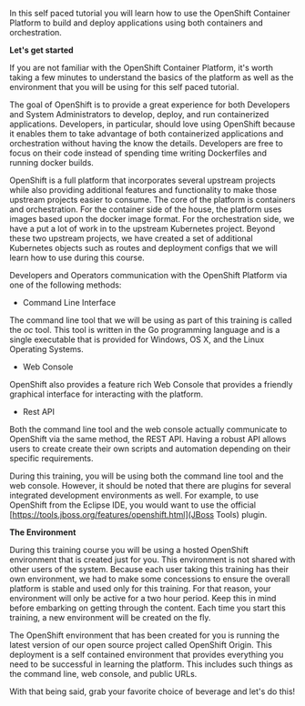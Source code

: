 In this self paced tutorial you will learn how to use the OpenShift Container Platform to build and deploy applications using both containers and orchestration.

**Let's get started**

If you are not familiar with the OpenShift Container Platform, it's worth taking a few minutes to understand the basics of the platform as well as the environment that you will be using for this self paced tutorial.  

The goal of OpenShift is to provide a great experience for both Developers and System Administrators to develop, deploy, and run containerized applications.  Developers, in particular, should love using OpenShift because it enables them to take advantage of both containerized applications and orchestration without having the know the details.  Developers are free to focus on their code instead of spending time writing Dockerfiles and running docker builds.
  
OpenShift is a full platform that incorporates several upstream projects while also providing additional features and functionality to make those upstream projects easier to consume.  The core of the platform is containers and orchestration.  For the container side of the house, the platform uses images based upon the docker image format.  For the orchestration side, we have a put a lot of work in to the upstream Kubernetes project.  Beyond these two upstream projects, we have created a set of additional Kubernetes objects such as routes and deployment configs that we will learn how to use during this course.  


Developers and Operators communication with the OpenShift Platform via one of the following methods:

* Command Line Interface

The command line tool that we will be using as part of this training is called the *oc* tool.  This tool is written in the Go programming language and is a single executable that is provided for Windows, OS X, and the Linux Operating Systems.

* Web Console

OpenShift also provides a feature rich Web Console that provides a friendly graphical interface for interacting with the platform.

* Rest API

Both the command line tool and the web console actually communicate to OpenShift via the same method, the REST API.  Having a robust API allows users to create create their own scripts and automation depending on their specific requirements.

During this training, you will be using both the command line tool and the web console.  However, it should be noted that there are plugins for several integrated development environments as well.  For example, to use OpenShift from the Eclipse IDE, you would want to use the official [https://tools.jboss.org/features/openshift.html](JBoss Tools) plugin.

**The Environment**

During this training course you will be using a hosted OpenShift environment that is created just for you.  This environment is not shared with other users of the system.  Because each user taking this training has their own environment, we had to make some concessions to ensure the overall platform is stable and used only for this training.  For that reason, your environment will only be active for a two hour period.  Keep this in mind before embarking on getting through the content.  Each time you start this training, a new environment will be created on the fly.
 
The OpenShift environment that has been created for you is running the latest version of our open source project called OpenShift Origin.  This deployment is a self contained environment that provides everything you need to be successful in learning the platform.  This includes such things as the command line, web console, and public URLs.

With that being said, grab your favorite choice of beverage and let's do this!
